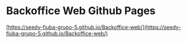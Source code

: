 # Backoffice Web Github Pages

[https://seedy-fiuba-grupo-5.github.io/Backoffice-web/](https://seedy-fiuba-grupo-5.github.io/Backoffice-web/)

